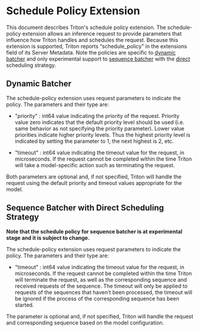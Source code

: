 <!--
# Copyright (c) 2020, NVIDIA CORPORATION. All rights reserved.
#
# Redistribution and use in source and binary forms, with or without
# modification, are permitted provided that the following conditions
# are met:
#  * Redistributions of source code must retain the above copyright
#    notice, this list of conditions and the following disclaimer.
#  * Redistributions in binary form must reproduce the above copyright
#    notice, this list of conditions and the following disclaimer in the
#    documentation and/or other materials provided with the distribution.
#  * Neither the name of NVIDIA CORPORATION nor the names of its
#    contributors may be used to endorse or promote products derived
#    from this software without specific prior written permission.
#
# THIS SOFTWARE IS PROVIDED BY THE COPYRIGHT HOLDERS ``AS IS'' AND ANY
# EXPRESS OR IMPLIED WARRANTIES, INCLUDING, BUT NOT LIMITED TO, THE
# IMPLIED WARRANTIES OF MERCHANTABILITY AND FITNESS FOR A PARTICULAR
# PURPOSE ARE DISCLAIMED.  IN NO EVENT SHALL THE COPYRIGHT OWNER OR
# CONTRIBUTORS BE LIABLE FOR ANY DIRECT, INDIRECT, INCIDENTAL, SPECIAL,
# EXEMPLARY, OR CONSEQUENTIAL DAMAGES (INCLUDING, BUT NOT LIMITED TO,
# PROCUREMENT OF SUBSTITUTE GOODS OR SERVICES; LOSS OF USE, DATA, OR
# PROFITS; OR BUSINESS INTERRUPTION) HOWEVER CAUSED AND ON ANY THEORY
# OF LIABILITY, WHETHER IN CONTRACT, STRICT LIABILITY, OR TORT
# (INCLUDING NEGLIGENCE OR OTHERWISE) ARISING IN ANY WAY OUT OF THE USE
# OF THIS SOFTWARE, EVEN IF ADVISED OF THE POSSIBILITY OF SUCH DAMAGE.
-->

# Schedule Policy Extension

This document describes Triton's schedule policy extension. The
schedule-policy extension allows an inference request to provide
parameters that influence how Triton handles and schedules the
request. Because this extension is supported, Triton reports
“schedule_policy” in the extensions field of its Server Metadata.
Note the policies are specific to [dynamic
batcher](https://github.com/triton-inference-server/server/blob/main/docs/user_guide/model_configuration.md#dynamic-batcher)
and only experimental support to [sequence
batcher](https://github.com/triton-inference-server/server/blob/main/docs/user_guide/model_configuration.md#sequence-batcher) 
with the [direct](https://github.com/triton-inference-server/server/blob/main/docs/user_guide/architecture.md#direct)
scheduling strategy.

## Dynamic Batcher

The schedule-policy extension uses request parameters to indicate the
policy. The parameters and their type are:

- "priority" : int64 value indicating the priority of the
  request. Priority value zero indicates that the default priority
  level should be used (i.e. same behavior as not specifying the
  priority parameter). Lower value priorities indicate higher priority
  levels. Thus the highest priority level is indicated by setting the
  parameter to 1, the next highest is 2, etc.

- "timeout" : int64 value indicating the timeout value for the
  request, in microseconds. If the request cannot be completed within
  the time Triton will take a model-specific action such as
  terminating the request.

Both parameters are optional and, if not specified, Triton will handle
the request using the default priority and timeout values appropriate
for the model.

## Sequence Batcher with Direct Scheduling Strategy

**Note that the schedule policy for sequence batcher is at experimental stage
and it is subject to change.**

The schedule-policy extension uses request parameters to indicate the
policy. The parameters and their type are:

- "timeout" : int64 value indicating the timeout value for the
  request, in microseconds. If the request cannot be completed within
  the time Triton will terminate the request, as well as the corresponding
  sequence and received requests of the sequence. The timeout will only be
  applied to requests of the sequences that haven't been processed, the timeout
  will be ignored if the process of the corresponding sequence has been started.

The parameter is optional and, if not specified, Triton will handle
the request and corresponding sequence based on the model configuration.